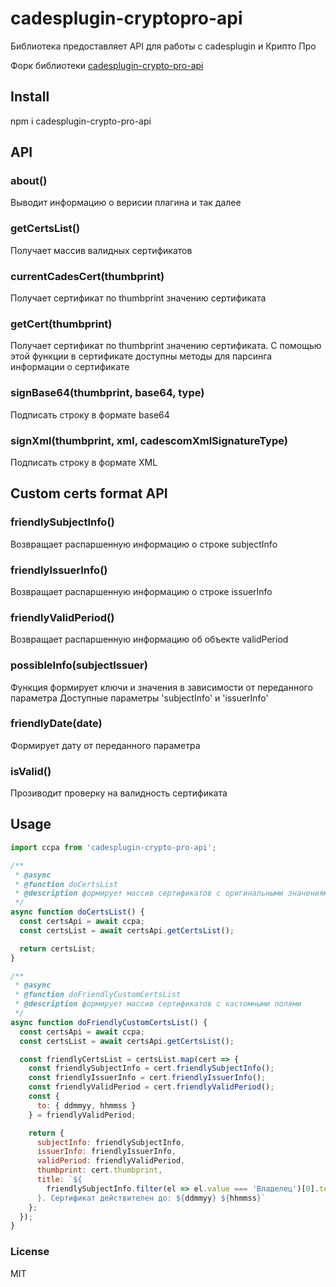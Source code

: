 # cadesplugin-cryptopro-api

Библиотека предоставляет API для работы c cadesplugin и Крипто Про

Форк библиотеки [cadesplugin-crypto-pro-api](https://github.com/smodean/cadesplugin-crypto-pro-api)

## Install

npm i cadesplugin-crypto-pro-api

## API

### about()

Выводит информацию о верисии плагина и так далее

### getCertsList()

Получает массив валидных сертификатов

### currentCadesCert(thumbprint)

Получает сертификат по thumbprint значению сертификата

### getCert(thumbprint)

Получает сертификат по thumbprint значению сертификата.
С помощью этой функции в сертификате доступны методы для парсинга информации о сертификате

### signBase64(thumbprint, base64, type)

Подписать строку в формате base64

### signXml(thumbprint, xml, cadescomXmlSignatureType)

Подписать строку в формате XML

## Custom certs format API

### friendlySubjectInfo()

Возвращает распаршенную информацию о строке subjectInfo

### friendlyIssuerInfo()

Возвращает распаршенную информацию о строке issuerInfo

### friendlyValidPeriod()

Возвращает распаршенную информацию об объекте validPeriod

### possibleInfo(subjectIssuer)

Функция формирует ключи и значения в зависимости от переданного параметра
Доступные параметры 'subjectInfo' и 'issuerInfo'

### friendlyDate(date)

Формирует дату от переданного параметра

### isValid()

Прозиводит проверку на валидность сертификата

## Usage

```js
import ccpa from 'cadesplugin-crypto-pro-api';

/**
 * @async
 * @function doCertsList
 * @description формирует массив сертификатов с оригинальными значениями
 */
async function doCertsList() {
  const certsApi = await ccpa;
  const certsList = await certsApi.getCertsList();

  return certsList;
}

/**
 * @async
 * @function doFriendlyCustomCertsList
 * @description формирует массив сертификатов с кастомными полями
 */
async function doFriendlyCustomCertsList() {
  const certsApi = await ccpa;
  const certsList = await certsApi.getCertsList();

  const friendlyCertsList = certsList.map(cert => {
    const friendlySubjectInfo = cert.friendlySubjectInfo();
    const friendlyIssuerInfo = cert.friendlyIssuerInfo();
    const friendlyValidPeriod = cert.friendlyValidPeriod();
    const {
      to: { ddmmyy, hhmmss }
    } = friendlyValidPeriod;

    return {
      subjectInfo: friendlySubjectInfo,
      issuerInfo: friendlyIssuerInfo,
      validPeriod: friendlyValidPeriod,
      thumbprint: cert.thumbprint,
      title: `${
        friendlySubjectInfo.filter(el => el.value === 'Владелец')[0].text
      }. Сертификат действителен до: ${ddmmyy} ${hhmmss}`
    };
  });
}
```

### License

MIT
